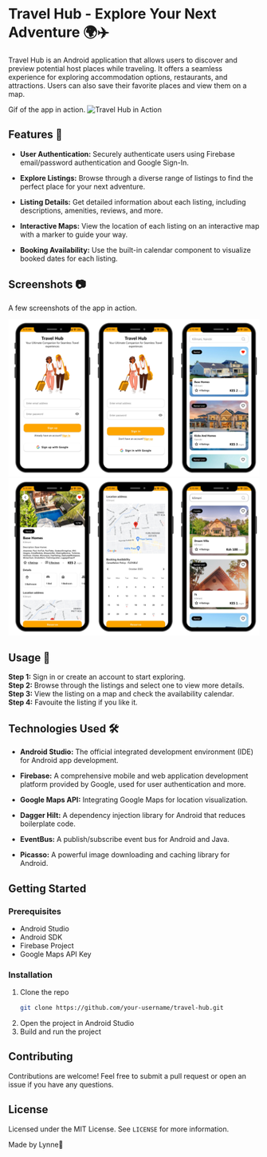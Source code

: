 # Travel Hub - Explore Your Next Adventure 🌍✈️
Travel Hub is an Android application that allows users to discover and preview potential host places while traveling. It offers a seamless experience for exploring accommodation options, restaurants, and attractions. Users can also save their favorite places and view them on a map. 


Gif of the app in action.
<img src="assets/demo.gif" width="50%" alt="Travel Hub in Action">

## Features 🚀

- **User Authentication:** Securely authenticate users using Firebase email/password authentication and Google Sign-In.

- **Explore Listings:** Browse through a diverse range of listings to find the perfect place for your next adventure.

- **Listing Details:** Get detailed information about each listing, including descriptions, amenities, reviews, and more.

- **Interactive Maps:** View the location of each listing on an interactive map with a marker to guide your way.

- **Booking Availability:** Use the built-in calendar component to visualize booked dates for each listing.


## Screenshots 📷

A few screenshots of the app in action. 

<img src="assets/app1.png">
<img src="assets/app2.png">

## Usage 📝

**Step 1:** Sign in or create an account to start exploring. <br>
**Step 2:** Browse through the listings and select one to view more details. <br>
**Step 3:** View the listing on a map and check the availability calendar. <br>
**Step 4:** Favouite the listing if you like it.

## Technologies Used 🛠️

- **Android Studio:** The official integrated development environment (IDE) for Android app development.

- **Firebase:** A comprehensive mobile and web application development platform provided by Google, used for user authentication and more.

- **Google Maps API:** Integrating Google Maps for location visualization.

- **Dagger Hilt:** A dependency injection library for Android that reduces boilerplate code.

- **EventBus:** A publish/subscribe event bus for Android and Java.

- **Picasso:** A powerful image downloading and caching library for Android.


## Getting Started

### Prerequisites

- Android Studio
- Android SDK
- Firebase Project
- Google Maps API Key

### Installation

1. Clone the repo
   ```bash
   git clone https://github.com/your-username/travel-hub.git
    ```
2. Open the project in Android Studio
3. Build and run the project

## Contributing
Contributions are welcome! Feel free to submit a pull request or open an issue if you have any questions.

## License
Licensed under the MIT License. See `LICENSE` for more information.

Made by Lynne🌸